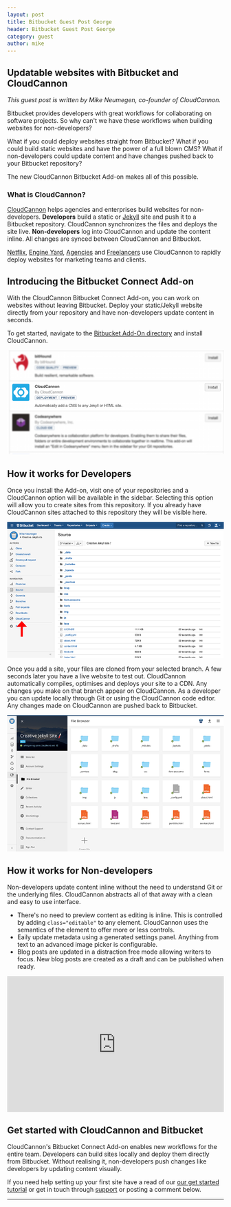 ```yaml
---
layout: post
title: Bitbucket Guest Post George
header: Bitbucket Guest Post George
category: guest
author: mike
---
```


## Updatable websites with Bitbucket and CloudCannon

*This guest post is written by Mike Neumegen, co-founder of CloudCannon.*

Bitbucket provides developers with great workflows for collaborating on software projects. So why can't we have these workflows when building websites for non-developers?

What if you could deploy websites straight from Bitbucket? What if you could build static websites and have the power of a full blown CMS? What if non-developers could update content and have changes pushed back to your Bitbucket repository?

The new CloudCannon Bitbucket Add-on makes all of this possible.

### What is CloudCannon?

[CloudCannon](http://cloudcannon.com) helps agencies and enterprises build websites for non-developers. **Developers** build a static or [Jekyll](http://jekyllrb.com) site and push it to a Bitbucket repository. CloudCannon synchronizes the files and deploys the site live. **Non-developers** log into CloudCannon and update the content inline. All changes are synced between CloudCannon and Bitbucket.

[Netflix](http://cloudcannon.com/customers/netflix/), [Engine Yard](http://cloudcannon.com/customers/engine-yard/), [Agencies](http://cloudcannon.com/customers/xtendly/) and [Freelancers](http://cloudcannon.com/customers/brandon-setter/) use CloudCannon to rapidly deploy websites for marketing teams and clients.

## Introducing the Bitbucket Connect Add-on

With the CloudCannon Bitbucket Connect Add-on, you can work on websites without leaving Bitbucket. Deploy your static/Jekyll website directly from your repository and have non-developers update content in seconds.

To get started, navigate to the [Bitbucket Add-On directory](https://bitbucket.org/account/user/mikeneumegen/addon-directory) and install CloudCannon.

![](/uploads/versions/list---x----631-302x---.png)

## How it works for Developers

Once you install the Add-on, visit one of your repositories and a CloudCannon option will be available in the sidebar. Selecting this option will allow you to create sites from this repository. If you already have CloudCannon sites attached to this repository they will be visible here.​

![](/uploads/versions/bb-source---x----900-563x---.png)

Once you add a site, your files are cloned from your selected branch. A few seconds later you have a live website to test out. CloudCannon automatically compiles, optimises and deploys your site to a CDN. Any changes you make on that branch appear on CloudCannon. As a developer you can update locally through Git or using the CloudCannon code editor. Any changes made on CloudCannon are pushed back to Bitbucket.​

![](/uploads/versions/screen-shot-2015-09-28-at-1.12.43-am---x----900-563x---.png)

## How it works for Non-developers

Non-developers update content inline without the need to understand Git or the underlying files. CloudCannon abstracts all of that away with a clean and easy to use interface.​

* There's no need to preview content as editing is inline. This is controlled by adding `class="editable"` to any element. CloudCannon uses the semantics of the element to offer more or less controls.
* Eaily update metadata using a generated settings panel. Anything from text to an advanced image picker is configurable.
* Blog posts are updated in a distraction free mode allowing writers to focus. New blog posts are created as a draft and can be published when ready.


<style type="text/css">.embed-container { position: relative; padding-bottom: 62.5%; height: 0; overflow: hidden; max-width: 100%; } .embed-container iframe, .embed-container object, .embed-container embed { position: absolute; top: 0; left: 0; width: 100%; height: 100%; }</style>

<div class="embed-container"><iframe src="https://www.youtube.com/embed/AgbVpvk6sV8" frameborder="0" autohide="1" controls="0" modestbranding="1" showinfo="0"></iframe></div>

##  

## Get started with CloudCannon and Bitbucket

CloudCannon's Bitbucket Connect Add-on enables new workflows for the entire team. Developers can build sites locally and deploy them directly from Bitbucket. Without realising it, non-developers push changes like developers by updating content visually.

If you need help setting up your first site have a read of our [our get started tutorial](http://cloudcannon.com/bitbucket-jekyll/) or get in touch through [support](javascript:void(location.href='mailto:'+String.fromCharCode(115,117,112,112,111,114,116,64,99,108,111,117,100,99,97,110,110,111,110,46,99,111,109))) or posting a comment below.

---